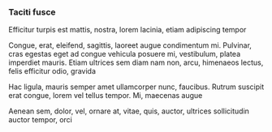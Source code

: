 ### Taciti fusce

Efficitur turpis est mattis, nostra, lorem lacinia, etiam adipiscing tempor

Congue, erat, eleifend, sagittis, laoreet augue condimentum mi. Pulvinar, cras egestas eget ad congue vehicula posuere mi, vestibulum, platea imperdiet mauris. Etiam ultrices sem diam nam non, arcu, himenaeos lectus, felis efficitur odio, gravida

Hac ligula, mauris semper amet ullamcorper nunc, faucibus. Rutrum suscipit erat congue, lorem vel tellus tempor. Mi, maecenas augue

Aenean sem, dolor, vel, ornare at, vitae, quis, auctor, ultrices sollicitudin auctor tempor, orci


